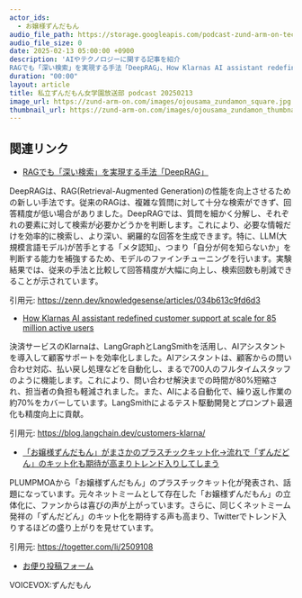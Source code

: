 ```yaml
---
actor_ids:
  - お嬢様ずんだもん
audio_file_path: https://storage.googleapis.com/podcast-zund-arm-on-tech/audio/私立ずんだもん女学園放送部_podcast_20250213.mp3
audio_file_size: 0
date: 2025-02-13 05:00:00 +0900
description: 'AIやテクノロジーに関する記事を紹介  
RAGでも「深い検索」を実現する手法「DeepRAG」、How Klarnas AI assistant redefined customer support at scale for 85 million active users、「お嬢様ずんだもん」がまさかのプラスチックキット化→流れで「ずんだどん」のキット化も期待が高まりトレンド入りしてしまう'
duration: "00:00"
layout: article
title: 私立ずんだもん女学園放送部 podcast 20250213
image_url: https://zund-arm-on.com/images/ojousama_zundamon_square.jpg
thumbnail_url: https://zund-arm-on.com/images/ojousama_zundamon_thumbnail.jpg
---
```


## 関連リンク


- [RAGでも「深い検索」を実現する手法「DeepRAG」](https://zenn.dev/knowledgesense/articles/034b613c9fd6d3)  


DeepRAGは、RAG(Retrieval-Augmented Generation)の性能を向上させるための新しい手法です。従来のRAGは、複雑な質問に対して十分な検索ができず、回答精度が低い場合がありました。DeepRAGでは、質問を細かく分解し、それぞれの要素に対して検索が必要かどうかを判断します。これにより、必要な情報だけを効率的に検索し、より深い、網羅的な回答を生成できます。特に、LLM(大規模言語モデル)が苦手とする「メタ認知」、つまり「自分が何を知らないか」を判断する能力を補強するため、モデルのファインチューニングを行います。実験結果では、従来の手法と比較して回答精度が大幅に向上し、検索回数も削減できることが示されています。


引用元: https://zenn.dev/knowledgesense/articles/034b613c9fd6d3


- [How Klarnas AI assistant redefined customer support at scale for 85 million active users](https://blog.langchain.dev/customers-klarna/)  


決済サービスのKlarnaは、LangGraphとLangSmithを活用し、AIアシスタントを導入して顧客サポートを効率化しました。AIアシスタントは、顧客からの問い合わせ対応、払い戻し処理などを自動化し、まるで700人のフルタイムスタッフのように機能します。これにより、問い合わせ解決までの時間が80%短縮され、担当者の負担も軽減されました。また、AIによる自動化で、繰り返し作業の約70%をカバーしています。LangSmithによるテスト駆動開発とプロンプト最適化も精度向上に貢献。


引用元: https://blog.langchain.dev/customers-klarna/


- [「お嬢様ずんだもん」がまさかのプラスチックキット化→流れで「ずんだどん」のキット化も期待が高まりトレンド入りしてしまう](https://togetter.com/li/2509108)  


PLUMPMOAから「お嬢様ずんだもん」のプラスチックキット化が発表され、話題になっています。元々ネットミームとして存在した「お嬢様ずんだもん」の立体化に、ファンからは喜びの声が上がっています。さらに、同じくネットミーム発祥の「ずんだどん」のキット化を期待する声も高まり、Twitterでトレンド入りするほどの盛り上がりを見せています。


引用元: https://togetter.com/li/2509108



- [お便り投稿フォーム](https://forms.gle/ffg4JTfqdiqK62qf9)

VOICEVOX:ずんだもん
